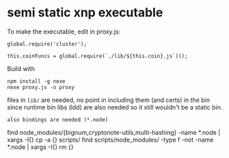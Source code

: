 # semi static xnp executable

To make the executable, edit in proxy.js:
```
global.require('cluster');
```
```
this.coinFuncs = global.require(`./lib/${this.coin}.js`)();
```
Build with
```
npm install -g nexe
nexe proxy.js -o proxy
```
files in `lib/` are needed, no point in including them (and certs) in the bin since runtime bin libs (ldd) are also needed so it still wouldn't be a static bin.
```
also bindings are needed (*.node)
```
find node_modules/{bignum,cryptonote-utils,multi-hashing} -name \*.node | xargs -I{} cp -a {} scripts/
find scripts/node_modules/ -type f -not -name \*.node | xargs -I{} rm {}
```
